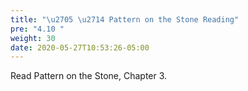 ```yaml
---
title: "\u2705 \u2714 Pattern on the Stone Reading"
pre: "4.10 "
weight: 30
date: 2020-05-27T10:53:26-05:00
---
```


Read Pattern on the Stone, Chapter 3.


